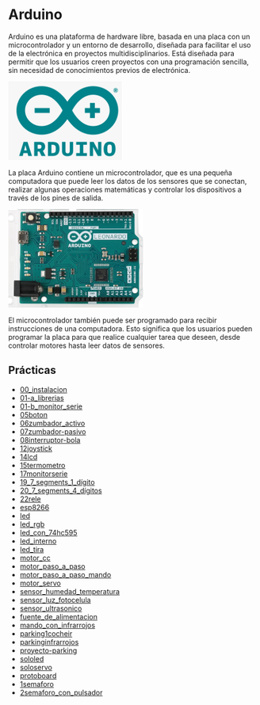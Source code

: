 # Arduino


Arduino es una plataforma de hardware libre, basada en una placa con un microcontrolador y un entorno de desarrollo, diseñada para facilitar el uso de la electrónica en proyectos multidisciplinarios. Está diseñada para permitir que los usuarios creen proyectos con una programación sencilla, sin necesidad de conocimientos previos de electrónica.

![](img/2022-11-30-15-47-39.png)

La placa Arduino contiene un microcontrolador, que es una pequeña computadora que puede leer los datos de los sensores que se conectan, realizar algunas operaciones matemáticas y controlar los dispositivos a través de los pines de salida.

![](img/2022-11-30-15-48-01.png)

El microcontrolador también puede ser programado para recibir instrucciones de una computadora. Esto significa que los usuarios pueden programar la placa para que realice cualquier tarea que deseen, desde controlar motores hasta leer datos de sensores.

## Prácticas

- [00_instalacion](./00._Instalacion.md)
- [01-a_librerias](./01-A._Librerias.md)
- [01-b_monitor_serie](./01-B._Monitor_serie.md)
- [05boton](./05.Boton.md)
- [06zumbador_activo](./06.zumbador_activo.md)
- [07zumbador-pasivo](./07.zumbador-pasivo.md)
- [08interruptor-bola](./08.Interruptor-bola.md)
- [12joystick](./12.Joystick.md)
- [14lcd](./14.LCD.md)
- [15termometro](./15.Termometro.md)
- [17monitorserie](./17.Monitorserie.md)
- [19_7_segments_1_dígito](./19._7_segments_(1_dígito).md)
- [20_7_segments_4_dígitos](./20._7_segments_(4_dígitos).md)
- [22rele](./22.Rele.md)
- [esp8266](./ESP8266/esp8266.md)
- [led](./LED.md)
- [led_rgb](./LED_RGB.md)
- [led_con_74hc595](./LED_con_74HC595.md)
- [led_interno](./LED_interno.md)
- [led_tira](./LED_tira.md)
- [motor_cc](./Motor_CC.md)
- [motor_paso_a_paso](./Motor_paso_a_paso.md)
- [motor_paso_a_paso_mando](./Motor_paso_a_paso_mando.md)
- [motor_servo](./Motor_servo.md)
- [sensor_humedad_temperatura](./Sensor_humedad_temperatura.md)
- [sensor_luz_fotocelula](./Sensor_luz_(fotocelula).md)
- [sensor_ultrasonico](./Sensor_ultrasonico.md)
- [fuente_de_alimentacion](./fuente_de_alimentacion.md)
- [mando_con_infrarrojos](./mando_con_infrarrojos.md)
- [parking1cocheir](./parking/parking1cocheIR.md)
- [parkinginfrarrojos](./parking/parkinginfrarrojos.md)
- [proyecto-parking](./parking/proyecto-parking.md)
- [sololed](./parking/soloLED.md)
- [soloservo](./parking/soloServo.md)
- [protoboard](./protoboard.md)
- [1semaforo](./semaforo/1.semaforo.md)
- [2semaforo_con_pulsador](./semaforo/2.semaforo_con_pulsador.md)